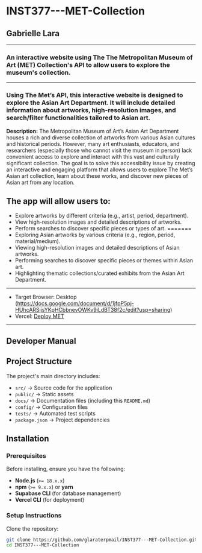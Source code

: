# INST377---MET-Collection
## Gabrielle Lara
________________________________________________

### An interactive website using The The Metropolitan Museum of Art (MET) Collection's API to allow users to explore the museum's collection.
________________________________________________

### Using The Met’s API, this interactive website is designed to explore the Asian Art Department. It will include detailed information about artworks, high-resolution images, and search/filter functionalities tailored to Asian art. 

**Description:** The Metropolitan Museum of Art’s Asian Art Department houses a rich and diverse collection of artworks from various Asian cultures and historical periods. However, many art enthusiasts, educators, and researchers (especially those who cannot visit the museum in person) lack convenient access to explore and interact with this vast and culturally significant collection. The goal is to solve this accessibility issue by creating an interactive and engaging platform that allows users to explore The Met’s Asian art collection, learn about these works, and discover new pieces of Asian art from any location.

## The app will allow users to:
* Explore artworks by different criteria (e.g., artist, period, department).
* View high-resolution images and detailed descriptions of artworks.
* Perform searches to discover specific pieces or types of art.
=======
* Exploring Asian artworks by various criteria (e.g., region, period, material/medium).
* Viewing high-resolution images and detailed descriptions of Asian artworks.
* Performing searches to discover specific pieces or themes within Asian art.
* Highlighting thematic collections/curated exhibits from the Asian Art Department.

________________________________________________

* Target Browser: Desktop
(https://docs.google.com/document/d/1jfpP5pj-HUhcARSijsYKpHCbbnevOWKv9iLdBT38f2c/edit?usp=sharing)
* Vercel: [Deploy MET](https://inst-377-met-collection-fhywot0yf-gabrielle-laras-projects.vercel.app)
________________________________________________

## Developer Manual

## Project Structure
The project's main directory includes:
* `src/` → Source code for the application
* `public/` → Static assets
* `docs/` → Documentation files (including this `README.md`)
* `config/` → Configuration files
* `tests/` → Automated test scripts
* `package.json` → Project dependencies

## Installation 
### **Prerequisites**
Before installing, ensure you have the following:
* **Node.js** (`>= 18.x.x`)
* **npm** (`>= 9.x.x`) or **yarn**
* **Supabase CLI** (for database management)
* **Vercel CLI** (for deployment)

### **Setup Instructions**
Clone the repository:
   ```sh
   git clone https://github.com/glaraterpmail/INST377---MET-Collection.git
   cd INST377---MET-Collection
